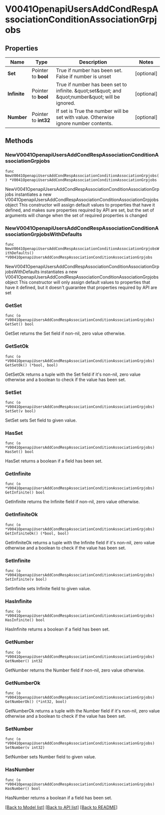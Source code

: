 # V0041OpenapiUsersAddCondRespAssociationConditionAssociationGrpjobs

## Properties

Name | Type | Description | Notes
------------ | ------------- | ------------- | -------------
**Set** | Pointer to **bool** | True if number has been set. False if number is unset | [optional] 
**Infinite** | Pointer to **bool** | True if number has been set to infinite. \&quot;set\&quot; and \&quot;number\&quot; will be ignored. | [optional] 
**Number** | Pointer to **int32** | If set is True the number will be set with value. Otherwise ignore number contents. | [optional] 

## Methods

### NewV0041OpenapiUsersAddCondRespAssociationConditionAssociationGrpjobs

`func NewV0041OpenapiUsersAddCondRespAssociationConditionAssociationGrpjobs() *V0041OpenapiUsersAddCondRespAssociationConditionAssociationGrpjobs`

NewV0041OpenapiUsersAddCondRespAssociationConditionAssociationGrpjobs instantiates a new V0041OpenapiUsersAddCondRespAssociationConditionAssociationGrpjobs object
This constructor will assign default values to properties that have it defined,
and makes sure properties required by API are set, but the set of arguments
will change when the set of required properties is changed

### NewV0041OpenapiUsersAddCondRespAssociationConditionAssociationGrpjobsWithDefaults

`func NewV0041OpenapiUsersAddCondRespAssociationConditionAssociationGrpjobsWithDefaults() *V0041OpenapiUsersAddCondRespAssociationConditionAssociationGrpjobs`

NewV0041OpenapiUsersAddCondRespAssociationConditionAssociationGrpjobsWithDefaults instantiates a new V0041OpenapiUsersAddCondRespAssociationConditionAssociationGrpjobs object
This constructor will only assign default values to properties that have it defined,
but it doesn't guarantee that properties required by API are set

### GetSet

`func (o *V0041OpenapiUsersAddCondRespAssociationConditionAssociationGrpjobs) GetSet() bool`

GetSet returns the Set field if non-nil, zero value otherwise.

### GetSetOk

`func (o *V0041OpenapiUsersAddCondRespAssociationConditionAssociationGrpjobs) GetSetOk() (*bool, bool)`

GetSetOk returns a tuple with the Set field if it's non-nil, zero value otherwise
and a boolean to check if the value has been set.

### SetSet

`func (o *V0041OpenapiUsersAddCondRespAssociationConditionAssociationGrpjobs) SetSet(v bool)`

SetSet sets Set field to given value.

### HasSet

`func (o *V0041OpenapiUsersAddCondRespAssociationConditionAssociationGrpjobs) HasSet() bool`

HasSet returns a boolean if a field has been set.

### GetInfinite

`func (o *V0041OpenapiUsersAddCondRespAssociationConditionAssociationGrpjobs) GetInfinite() bool`

GetInfinite returns the Infinite field if non-nil, zero value otherwise.

### GetInfiniteOk

`func (o *V0041OpenapiUsersAddCondRespAssociationConditionAssociationGrpjobs) GetInfiniteOk() (*bool, bool)`

GetInfiniteOk returns a tuple with the Infinite field if it's non-nil, zero value otherwise
and a boolean to check if the value has been set.

### SetInfinite

`func (o *V0041OpenapiUsersAddCondRespAssociationConditionAssociationGrpjobs) SetInfinite(v bool)`

SetInfinite sets Infinite field to given value.

### HasInfinite

`func (o *V0041OpenapiUsersAddCondRespAssociationConditionAssociationGrpjobs) HasInfinite() bool`

HasInfinite returns a boolean if a field has been set.

### GetNumber

`func (o *V0041OpenapiUsersAddCondRespAssociationConditionAssociationGrpjobs) GetNumber() int32`

GetNumber returns the Number field if non-nil, zero value otherwise.

### GetNumberOk

`func (o *V0041OpenapiUsersAddCondRespAssociationConditionAssociationGrpjobs) GetNumberOk() (*int32, bool)`

GetNumberOk returns a tuple with the Number field if it's non-nil, zero value otherwise
and a boolean to check if the value has been set.

### SetNumber

`func (o *V0041OpenapiUsersAddCondRespAssociationConditionAssociationGrpjobs) SetNumber(v int32)`

SetNumber sets Number field to given value.

### HasNumber

`func (o *V0041OpenapiUsersAddCondRespAssociationConditionAssociationGrpjobs) HasNumber() bool`

HasNumber returns a boolean if a field has been set.


[[Back to Model list]](../README.md#documentation-for-models) [[Back to API list]](../README.md#documentation-for-api-endpoints) [[Back to README]](../README.md)


